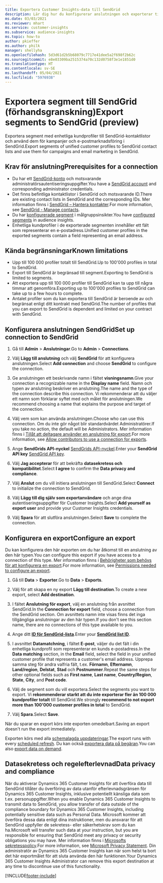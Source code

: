 ```yaml
---
title: Exportera Customer Insights-data till SendGrid
description: Lär dig hur du konfigurerar anslutningen och exporterar till SendGrid.
ms.date: 03/03/2021
ms.reviewer: mhart
ms.service: customer-insights
ms.subservice: audience-insights
ms.topic: how-to
author: pkieffer
ms.author: philk
manager: shellyha
ms.openlocfilehash: 5d3d61d2b5b68079c7717e41dee5a2f698f2b62c
ms.sourcegitcommit: e8e03309ba2515374a70c132d0758f3e1e1851d0
ms.translationtype: HT
ms.contentlocale: sv-SE
ms.lasthandoff: 05/04/2021
ms.locfileid: "5976938"
---
```

# <a name="export-segments-to-sendgrid-preview"></a><span data-ttu-id="2207f-103">Exportera segment till SendGrid (förhandsgranskning)</span><span class="sxs-lookup"><span data-stu-id="2207f-103">Export segments to SendGrid (preview)</span></span>

<span data-ttu-id="2207f-104">Exportera segment med enhetliga kundprofiler till SendGrid-kontaktlistor och använd dem för kampanjer och e-postmarknadsföring i SendGrid.</span><span class="sxs-lookup"><span data-stu-id="2207f-104">Export segments of unified customer profiles to SendGrid contact lists and use them for campaigns and email marketing in SendGrid.</span></span> 

## <a name="prerequisites-for-a-connection"></a><span data-ttu-id="2207f-105">Krav för anslutning</span><span class="sxs-lookup"><span data-stu-id="2207f-105">Prerequisites for a connection</span></span>

-   <span data-ttu-id="2207f-106">Du har ett [SendGrid-konto](https://sendgrid.com/) och motsvarande administratörsautentiseringsuppgifter.</span><span class="sxs-lookup"><span data-stu-id="2207f-106">You have a [SendGrid account](https://sendgrid.com/) and corresponding administrator credentials.</span></span>
-   <span data-ttu-id="2207f-107">Det finns befintliga kontaktlistor i SendGrid och motsvarande ID.</span><span class="sxs-lookup"><span data-stu-id="2207f-107">There are existing contact lists in SendGrid and the corresponding IDs.</span></span> <span data-ttu-id="2207f-108">Mer information finns i [SendGrid – Hantera kontakter](https://sendgrid.com/docs/ui/managing-contacts/create-and-manage-contacts/#manage-contacts).</span><span class="sxs-lookup"><span data-stu-id="2207f-108">For more information, see [SendGrid - Manage contacts](https://sendgrid.com/docs/ui/managing-contacts/create-and-manage-contacts/#manage-contacts).</span></span>
-   <span data-ttu-id="2207f-109">Du har [konfigurerade segment](segments.md) i målgruppsinsikter.</span><span class="sxs-lookup"><span data-stu-id="2207f-109">You have [configured segments](segments.md) in audience insights.</span></span>
-   <span data-ttu-id="2207f-110">Enhetliga kundprofiler i de exporterade segmenten innehåller ett fält som representerar en e-postadress.</span><span class="sxs-lookup"><span data-stu-id="2207f-110">Unified customer profiles in the exported segments contain a field representing an email address.</span></span>

## <a name="known-limitations"></a><span data-ttu-id="2207f-111">Kända begränsningar</span><span class="sxs-lookup"><span data-stu-id="2207f-111">Known limitations</span></span>

- <span data-ttu-id="2207f-112">Upp till 100 000 profiler totalt till SendGrid.</span><span class="sxs-lookup"><span data-stu-id="2207f-112">Up to 100'000 profiles in total to SendGrid.</span></span>
- <span data-ttu-id="2207f-113">Export till SendGrid är begränsad till segment.</span><span class="sxs-lookup"><span data-stu-id="2207f-113">Exporting to SendGrid is limited to segments.</span></span>
- <span data-ttu-id="2207f-114">Att exportera upp till 100 000 profiler till SendGrid kan ta upp till några timmar att genomföra.</span><span class="sxs-lookup"><span data-stu-id="2207f-114">Exporting up to 100'000 profiles to SendGrid can take up to a few hours to complete.</span></span> 
- <span data-ttu-id="2207f-115">Antalet profiler som du kan exportera till SendGrid är beroende av och begränsat enligt ditt kontrakt med SendGrid.</span><span class="sxs-lookup"><span data-stu-id="2207f-115">The number of profiles that you can export to SendGrid is dependent and limited on your contract with SendGrid.</span></span>

## <a name="set-up-connection-to-sendgrid"></a><span data-ttu-id="2207f-116">Konfigurera anslutningen SendGrid</span><span class="sxs-lookup"><span data-stu-id="2207f-116">Set up connection to SendGrid</span></span>

1. <span data-ttu-id="2207f-117">Gå till **Admin** > **Anslutningar**.</span><span class="sxs-lookup"><span data-stu-id="2207f-117">Go to **Admin** > **Connections**.</span></span>

1. <span data-ttu-id="2207f-118">Välj **Lägg till anslutning** och välj **SendGrid** för att konfigurera anslutningen.</span><span class="sxs-lookup"><span data-stu-id="2207f-118">Select **Add connection** and choose **SendGrid** to configure the connection.</span></span>

1. <span data-ttu-id="2207f-119">Ge anslutningen ett beskrivande namn i fältet **visningsnamn**.</span><span class="sxs-lookup"><span data-stu-id="2207f-119">Give your connection a recognizable name in the **Display name** field.</span></span> <span data-ttu-id="2207f-120">Namn och typen av anslutning beskriver en anslutning.</span><span class="sxs-lookup"><span data-stu-id="2207f-120">The name and the type of the connection describe this connection.</span></span> <span data-ttu-id="2207f-121">Vi rekommenderar att du väljer ett namn som förklarar syftet med och målet för anslutningen.</span><span class="sxs-lookup"><span data-stu-id="2207f-121">We recommend choosing a name that explains the purpose and target of the connection.</span></span>

1. <span data-ttu-id="2207f-122">Välj vem som kan använda anslutningen.</span><span class="sxs-lookup"><span data-stu-id="2207f-122">Choose who can use this connection.</span></span> <span data-ttu-id="2207f-123">Om du inte gör något blir standardvärdet Administratörer.</span><span class="sxs-lookup"><span data-stu-id="2207f-123">If you take no action, the default will be Administrators.</span></span> <span data-ttu-id="2207f-124">Mer information finns i [Tillåt att deltagare använder en anslutning för export](connections.md#allow-contributors-to-use-a-connection-for-exports).</span><span class="sxs-lookup"><span data-stu-id="2207f-124">For more information, see [Allow contributors to use a connection for exports](connections.md#allow-contributors-to-use-a-connection-for-exports).</span></span>

1. <span data-ttu-id="2207f-125">Ange **SendGrids API-nyckel** [SendGrids API-nyckel](https://sendgrid.com/docs/ui/account-and-settings/api-keys/).</span><span class="sxs-lookup"><span data-stu-id="2207f-125">Enter your **SendGrid API key** [SendGrid API key](https://sendgrid.com/docs/ui/account-and-settings/api-keys/).</span></span>

1. <span data-ttu-id="2207f-126">Välj **Jag accepterar** för att bekräfta **datasekretess och kompatibilitet**.</span><span class="sxs-lookup"><span data-stu-id="2207f-126">Select **I agree** to confirm the **Data privacy and compliance**.</span></span>

1. <span data-ttu-id="2207f-127">Välj **Anslut** om du vill initiera anslutningen till SendGrid.</span><span class="sxs-lookup"><span data-stu-id="2207f-127">Select **Connect** to initialize the connection to SendGrid.</span></span>

1. <span data-ttu-id="2207f-128">Välj **Lägg till dig själv som exportanvändare** och ange dina autentiseringsuppgifter för Customer Insights.</span><span class="sxs-lookup"><span data-stu-id="2207f-128">Select **Add yourself as export user** and provide your Customer Insights credentials.</span></span>

1. <span data-ttu-id="2207f-129">Välj **Spara** för att slutföra anslutningen.</span><span class="sxs-lookup"><span data-stu-id="2207f-129">Select **Save** to complete the connection.</span></span>

## <a name="configure-an-export"></a><span data-ttu-id="2207f-130">Konfigurera en export</span><span class="sxs-lookup"><span data-stu-id="2207f-130">Configure an export</span></span>

<span data-ttu-id="2207f-131">Du kan konfigurera den här exporten om du har åtkomst till en anslutning av den här typen.</span><span class="sxs-lookup"><span data-stu-id="2207f-131">You can configure this export if you have access to a connection of this type.</span></span> <span data-ttu-id="2207f-132">Mer information finns i [Behörigheter som behövs för att konfigurera en export](export-destinations.md#set-up-a-new-export).</span><span class="sxs-lookup"><span data-stu-id="2207f-132">For more information, see [Permissions needed to configure an export](export-destinations.md#set-up-a-new-export).</span></span>

1. <span data-ttu-id="2207f-133">Gå till **Data** > **Exporter**.</span><span class="sxs-lookup"><span data-stu-id="2207f-133">Go to **Data** > **Exports**.</span></span>

1. <span data-ttu-id="2207f-134">Välj för att skapa en ny export **Lägg till destination**.</span><span class="sxs-lookup"><span data-stu-id="2207f-134">To create a new export, select **Add destination**.</span></span>

1. <span data-ttu-id="2207f-135">I fältet **Anslutning för export**, välj en anslutning från avsnittet SendGrid.</span><span class="sxs-lookup"><span data-stu-id="2207f-135">In the **Connection for export** field, choose a connection from the SendGrid section.</span></span> <span data-ttu-id="2207f-136">Om avsnittets namn inte visas finns det inga tillgängliga anslutningar av den här typen.</span><span class="sxs-lookup"><span data-stu-id="2207f-136">If you don't see this section name, there are no connections of this type available to you.</span></span>

1. <span data-ttu-id="2207f-137">Ange ditt **[ID för SendGrid-lista](https://sendgrid.com/docs/ui/managing-contacts/create-and-manage-contacts/#manage-contacts)**.</span><span class="sxs-lookup"><span data-stu-id="2207f-137">Enter your **[SendGrid list ID](https://sendgrid.com/docs/ui/managing-contacts/create-and-manage-contacts/#manage-contacts)**.</span></span>

1. <span data-ttu-id="2207f-138">I avsnittet **Datamatchning**, i fältet **E-post**, väljer du det fält i din enhetliga kundprofil som representerar en kunds e-postadress.</span><span class="sxs-lookup"><span data-stu-id="2207f-138">In the **Data matching** section, in the **Email** field, select the field in your unified customer profile that represents a customer's email address.</span></span> <span data-ttu-id="2207f-139">Upprepa samma steg för andra valfria fält, t.ex. **Förnamn**, **Efternamn**, **Land/region**, **Delstat**, **Stad** och **Postnummer**.</span><span class="sxs-lookup"><span data-stu-id="2207f-139">Repeat the same steps for other optional fields such as **First name**, **Last name**, **Country/Region**, **State**, **City**, and **Post code**.</span></span>

1. <span data-ttu-id="2207f-140">Välj de segment som du vill exportera.</span><span class="sxs-lookup"><span data-stu-id="2207f-140">Select the segments you want to export.</span></span> <span data-ttu-id="2207f-141">Vi **rekommenderar starkt att du inte exporterar fler än 100 000 kundprofiler totalt** till SendGrid.</span><span class="sxs-lookup"><span data-stu-id="2207f-141">We strongly **recommend to not export more than 100'000 customer profiles in total** to SendGrid.</span></span> 

1. <span data-ttu-id="2207f-142">Välj **Spara**.</span><span class="sxs-lookup"><span data-stu-id="2207f-142">Select **Save**.</span></span>

<span data-ttu-id="2207f-143">När du sparar en export körs inte exporten omedelbart.</span><span class="sxs-lookup"><span data-stu-id="2207f-143">Saving an export doesn't run the export immediately.</span></span>

<span data-ttu-id="2207f-144">Exporten körs med alla [schemalagda uppdateringar](system.md#schedule-tab).</span><span class="sxs-lookup"><span data-stu-id="2207f-144">The export runs with every [scheduled refresh](system.md#schedule-tab).</span></span> <span data-ttu-id="2207f-145">Du kan också [exportera data på begäran](export-destinations.md#run-exports-on-demand).</span><span class="sxs-lookup"><span data-stu-id="2207f-145">You can also [export data on demand](export-destinations.md#run-exports-on-demand).</span></span> 

## <a name="data-privacy-and-compliance"></a><span data-ttu-id="2207f-146">Datasekretess och regelefterlevnad</span><span class="sxs-lookup"><span data-stu-id="2207f-146">Data privacy and compliance</span></span>

<span data-ttu-id="2207f-147">När du aktiverar Dynamics 365 Customer Insights för att överföra data till SendGrid tillåter du överföring av data utanför efterlevnadsgränsen för Dynamics 365 Customer Insights, inklusive potentiellt känsliga data som t.ex. personuppgifter.</span><span class="sxs-lookup"><span data-stu-id="2207f-147">When you enable Dynamics 365 Customer Insights to transmit data to SendGrid, you allow transfer of data outside of the compliance boundary for Dynamics 365 Customer Insights, including potentially sensitive data such as Personal Data.</span></span> <span data-ttu-id="2207f-148">Microsoft kommer att överföra dessa data enligt dina instruktioner, men du ansvarar för att SendGrid uppfyller de sekretess- eller säkerhetskrav som du kan ha.</span><span class="sxs-lookup"><span data-stu-id="2207f-148">Microsoft will transfer such data at your instruction, but you are responsible for ensuring that SendGrid meet any privacy or security obligations you may have.</span></span> <span data-ttu-id="2207f-149">Mer information finns i [Microsofts sekretesspolicy](https://go.microsoft.com/fwlink/?linkid=396732).</span><span class="sxs-lookup"><span data-stu-id="2207f-149">For more information, see [Microsoft Privacy Statement](https://go.microsoft.com/fwlink/?linkid=396732).</span></span>
<span data-ttu-id="2207f-150">Din administratör av Dynamics 365 Customer Insights kan när som helst ta bort det här exportmålet för att sluta använda den här funktionen.</span><span class="sxs-lookup"><span data-stu-id="2207f-150">Your Dynamics 365 Customer Insights Administrator can remove this export destination at any time to discontinue use of this functionality.</span></span>


[!INCLUDE[footer-include](../includes/footer-banner.md)]